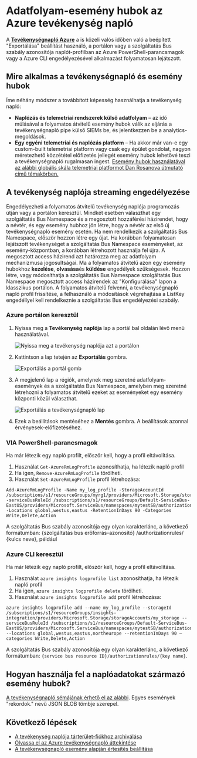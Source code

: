 <properties
    pageTitle="Adatfolyam-esemény hubok az Azure tevékenység napló |} Microsoft Azure"
    description="Megtudhatja, hogy miként adatfolyam-esemény hubok az Azure tevékenység telefonnaplót."
    authors="johnkemnetz"
    manager="rboucher"
    editor=""
    services="monitoring-and-diagnostics"
    documentationCenter="monitoring-and-diagnostics"/>

<tags
    ms.service="monitoring-and-diagnostics"
    ms.workload="na"
    ms.tgt_pltfrm="na"
    ms.devlang="na"
    ms.topic="article"
    ms.date="10/03/2016"
    ms.author="johnkem"/>

# <a name="stream-the-azure-activity-log-to-event-hubs"></a>Adatfolyam-esemény hubok az Azure tevékenység napló
A [**Tevékenységnapló Azure**](./monitoring-overview-activity-logs.md) a is közeli valós időben való a beépített "Exportálása" beállítást használó, a portálon vagy a szolgáltatás Bus szabály azonosítója naplót-profilban az Azure PowerShell-parancsmagok vagy a Azure CLI engedélyezésével alkalmazást folyamatosan lejátszott.

## <a name="what-you-can-do-with-the-activity-log-and-event-hubs"></a>Mire alkalmas a tevékenységnapló és esemény hubok
Íme néhány módszer a továbbított képesség használhatja a tevékenység napló:

- **Naplózás és telemetriai rendszerek külső adatfolyam** – az idő múlásával a folyamatos átvitelű esemény hubok válik az eljárás a tevékenységnapló pipe külső SIEMs be, és jelentkezzen be a analytics-megoldások.
- **Egy egyéni telemetriai és naplózás platform** – Ha akkor már van-e egy custom-built telemetriai platform vagy csak egy épület gondolat, nagyon méretezhető közzététel előfizetés jellegét esemény hubok lehetővé teszi a tevékenységnapló rugalmasan ingest. [Esemény hubok használatával az alábbi globális skála telemetriai platformot Dan Rosanova útmutató című témakörben.](https://azure.microsoft.com/documentation/videos/build-2015-designing-and-sizing-a-global-scale-telemetry-platform-on-azure-event-Hubs/)

## <a name="enable-streaming-of-the-activity-log"></a>A tevékenység naplója streaming engedélyezése
Engedélyezheti a folyamatos átvitelű tevékenység naplója programozás útján vagy a portálon keresztül. Mindkét esetben választhat egy szolgáltatás Bus Namespace és a megosztott hozzáférési házirendet, hogy a névtér, és egy esemény hubhoz jön létre, hogy a névtér az első új tevékenységnapló esemény esetén. Ha nem rendelkezik a szolgáltatás Bus Namespace, először hozzon létre egy újat. Ha korábban folyamatosan lejátszott tevékenységet a szolgáltatás Bus Namespace eseményeket, az esemény-központban, a korábban létrehozott használja fel újra. A megosztott access házirend azt határozza meg az adatfolyam mechanizmusa jogosultságai. Ma a folyamatos átvitelű azon egy esemény hubokhoz **kezelése**, **olvasása**és **küldése** engedélyek szükségesek. Hozzon létre, vagy módosíthatja a szolgáltatás Bus Namespace szolgáltatás Bus Namespace megosztott access házirendek az "Konfigurálása" lapon a klasszikus portálon. A folyamatos átvitelű felvenni, a tevékenységnapló napló profil frissítése, a felhasználó a módosítások végrehajtása a ListKey engedéllyel kell rendelkeznie a szolgáltatás Bus engedélyezési szabály.

### <a name="via-azure-portal"></a>Azure portálon keresztül 
1. Nyissa meg a **Tevékenység naplója** lap a portál bal oldalán lévő menü használatával.

    ![Nyissa meg a tevékenység naplója azt a portálon](./media/monitoring-overview-activity-logs/activity-logs-portal-navigate.png)
2. Kattintson a lap tetején az **Exportálás** gombra.

    ![Exportálás a portál gomb](./media/monitoring-overview-activity-logs/activity-logs-portal-export.png)
3. A megjelenő lap a régiók, amelynek meg szeretné adatfolyam-események és a szolgáltatás Bus Namespace, amelyben meg szeretné létrehozni a folyamatos átvitelű ezeket az eseményeket egy esemény központi közül választhat.

    ![Exportálás a tevékenységnapló lap](./media/monitoring-overview-activity-logs/activity-logs-portal-export-blade.png)
4. Ezek a beállítások mentéséhez a **Mentés** gombra. A beállítások azonnal érvényesek-előfizetéséhez.


### <a name="via-powershell-cmdlets"></a>VIA PowerShell-parancsmagok
Ha már létezik egy napló profilt, először kell, hogy a profil eltávolítása.

1. Használat `Get-AzureRmLogProfile` azonosíthatja, ha létezik napló profil
2. Ha igen, `Remove-AzureRmLogProfile` törölheti.
3. Használat `Set-AzureRmLogProfile` profil létrehozása:

```
Add-AzureRmLogProfile -Name my_log_profile -StorageAccountId /subscriptions/s1/resourceGroups/myrg1/providers/Microsoft.Storage/storageAccounts/my_storage -serviceBusRuleId /subscriptions/s1/resourceGroups/Default-ServiceBus-EastUS/providers/Microsoft.ServiceBus/namespaces/mytestSB/authorizationrules/RootManageSharedAccessKey -Locations global,westus,eastus -RetentionInDays 90 -Categories Write,Delete,Action
```

A szolgáltatás Bus szabály azonosítója egy olyan karakterlánc, a következő formátumban: {szolgáltatás bus erőforrás-azonosító} /authorizationrules/ {kulcs neve}, például 

### <a name="via-azure-cli"></a>Azure CLI keresztül
Ha már létezik egy napló profilt, először kell, hogy a profil eltávolítása.

1. Használat `azure insights logprofile list` azonosíthatja, ha létezik napló profil
2. Ha igen, `azure insights logprofile delete` törölheti.
3. Használat `azure insights logprofile add` profil létrehozása:

```
azure insights logprofile add --name my_log_profile --storageId /subscriptions/s1/resourceGroups/insights-integration/providers/Microsoft.Storage/storageAccounts/my_storage --serviceBusRuleId /subscriptions/s1/resourceGroups/Default-ServiceBus-EastUS/providers/Microsoft.ServiceBus/namespaces/mytestSB/authorizationrules/RootManageSharedAccessKey --locations global,westus,eastus,northeurope --retentionInDays 90 –categories Write,Delete,Action
```

A szolgáltatás Bus szabály azonosítója egy olyan karakterlánc, a következő formátumban: `{service bus resource ID}/authorizationrules/{key name}`.
 
## <a name="how-do-i-consume-the-log-data-from-event-hubs"></a>Hogyan használja fel a naplóadatokat származó esemény hubok?
[A tevékenységnapló sémájának érhető el az alábbi](./monitoring-overview-activity-logs.md). Egyes események "rekordok." nevű JSON BLOB tömbje szerepel.

## <a name="next-steps"></a>Következő lépések
- [A tevékenység naplója tárterület-fiókhoz archiválása](./monitoring-archive-activity-log.md)
- [Olvassa el az Azure tevékenységnapló áttekintése](./monitoring-overview-activity-logs.md)
- [A tevékenységnapló esemény alapján értesítés beállítása](./insights-auditlog-to-webhook-email.md)
